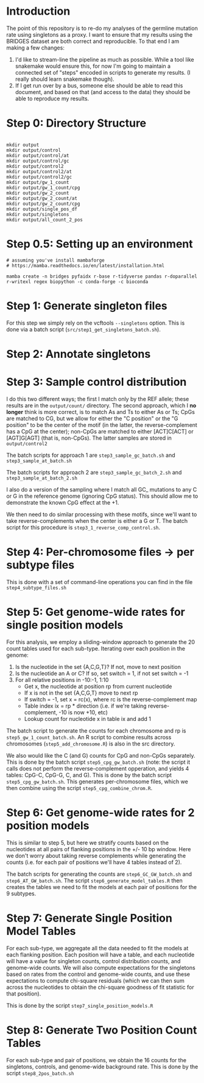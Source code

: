 # Introduction

The point of this repository is to re-do my analyses of the germline mutation rate using singletons as a proxy. I want to ensure that my results using the BRIDGES dataset are both correct and reproducible. To that end I am making a few changes:

1. I'd like to stream-line the pipeline as much as possible. While a tool like snakemake would ensure this, for now I'm going to maintain a connected set of "steps" encoded in scripts to generate my results. (I really should learn snakemake though).
2. If I get run over by a bus, someone else should be able to read this document, and based on that (and access to the data) they should be able to reproduce my results.

# Step 0: Directory Structure

```{bash}

mkdir output
mkdir output/control
mkdir output/control/at
mkdir output/control/gc
mkdir output/control2
mkdir output/control2/at
mkdir output/control2/gc
mkdir output/gw_1_count
mkdir output/gw_1_count/cpg
mkdir output/gw_2_count
mkdir output/gw_2_count/at
mkdir output/gw_2_count/cpg
mkdir output/single_pos_df
mkdir output/singletons
mkdir output/all_count_2_pos

```

# Step 0.5: Setting up an environment

```{bash}
# assuming you've install mambaforge 
# https://mamba.readthedocs.io/en/latest/installation.html

mamba create -n bridges pyfaidx r-base r-tidyverse pandas r-doparallel r-writexl regex biopython -c conda-forge -c bioconda

```

# Step 1: Generate singleton files

For this step we simply rely on the vcftools `--singletons` option. This is done via a batch script (`src/step1_get_singletons_batch.sh`).

# Step 2: Annotate singletons



# Step 3: Sample control distribution

I do this two different ways; the first I match only by the REF allele; these results are in the `output/count/` directory. The second approach, which I **no longer** think is more correct, is to match As and Ts to either As or Ts; CpGs are matched to CG, but we allow for either the "C position" or the "G position" to be the center of the motif (in the latter, the reverse-complement has a CpG at the center); non-CpGs are matched to either \[ACT\]C\[ACT\] or \[AGT\]G\[AGT\] (that is, non-CpGs). The latter samples are stored in `output/control2`

The batch scripts for approach 1 are `step3_sample_gc_batch.sh` and `step3_sample_at_batch.sh`

The batch scripts for approach 2 are `step3_sample_gc_batch_2.sh` and `step3_sample_at_batch_2.sh`

I also do a version of the sampling where I match all GC_ mutations to any C or G in the reference genome (ignoring CpG status). This should allow me to demonstrate the known CpG effect at the +1.

We then need to do similar processing with these motifs, since we'll want to take reverse-complements when the center is either a G or T. The batch script for this procedure is `step3_1_reverse_comp_control.sh`.

# Step 4: Per-chromosome files -> per subtype files

This is done with a set of command-line operations you can find in the file `step4_subtype_files.sh`

# Step 5: Get genome-wide rates for single position models

For this analysis, we employ a sliding-window approach to generate the 20 count tables used for each sub-type. Iterating over each position in the genome:

1. Is the nucleotide in the set \{A,C,G,T\}? If not, move to next position
2. Is the nucleotide an A or C? If so, set switch = 1, if not set switch = -1
3. For all relative positions in -10:-1, 1:10
    * Get x, the nucleotide at position rp from current nucleotide
    * If x is not in the set \{A,C,G,T\} move to next rp
    * If switch = -1, set x = rc(x), where rc is the reverse-complement map
    * Table index ix = rp * direction (i.e. if we're taking reverse-complement, -10 is now +10, etc)
    * Lookup count for nucleotide x in table ix and add 1
    
The batch script to generate the counts for each chromosome and rp is `step5_gw_1_count_batch.sh`. An R script to combine results across chromosomes (`step5_add_chromosome.R`) is also in the src directory.

We also would like the C (and G) counts for CpG and non-CpGs separately. This is done by the batch script `step5_cpg_gw_batch.sh` (note: the script it calls does not perform the reverse-complement opperation, and yields 4 tables: CpG-C, CpG-G, C, and G). This is done by the batch script `step5_cpg_gw_batch.sh`. This generates per-chromosome files, which we then combine using the script `step5_cpg_combine_chrom.R`.

# Step 6: Get genome-wide rates for 2 position models

This is similar to step 5, but here we stratify counts based on the nucleotides at all pairs of flanking positions in the +/- 10 bp window. Here we don't worry about taking reverse complements while generating the counts (i.e. for each pair of positions we'll have 4 tables instead of 2).

The batch scripts for generating the counts are `step6_GC_GW_batch.sh` and `step6_AT_GW_batch.sh`. The script `step6_generate_model_tables.R` then creates the tables we need to fit the models at each pair of positions for the 9 subtypes.

# Step 7: Generate Single Position Model Tables

For each sub-type, we aggregate all the data needed to fit the models at each flanking position. Each position will have a table, and each nucleotide will have a value for singleton counts, control distribution counts, and genome-wide counts. We will also compute expectations for the singletons based on rates from the control and genome-wide counts, and use these expectations to compute chi-square residuals (which we can then sum across the nucleotides to obtain the chi-square goodness of fit statistic for that position).

This is done by the script `step7_single_position_models.R`

# Step 8: Generate Two Position Count Tables

For each sub-type and pair of positions, we obtain the 16 counts for the singletons, controls, and genome-wide background rate. This is done by the script `step8_2pos_batch.sh`